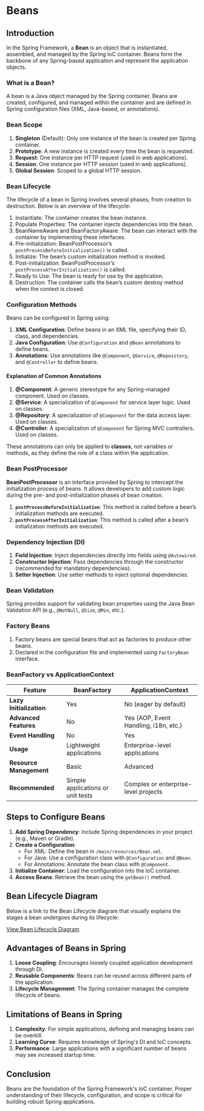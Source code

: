 # Beans

## Introduction
In the Spring Framework, a **Bean** is an object that is instantiated, assembled, and managed by the Spring IoC container.
Beans form the backbone of any Spring-based application and represent the application objects.

### What is a Bean?
A bean is a Java object managed by the Spring container. Beans are created, configured, and managed within the container and are defined in Spring configuration files (XML, Java-based, or annotations).

### Bean Scope
1. **Singleton** (Default): Only one instance of the bean is created per Spring container.
2. **Prototype**: A new instance is created every time the bean is requested.
3. **Request**: One instance per HTTP request (used in web applications).
4. **Session**: One instance per HTTP session (used in web applications).
5. **Global Session**: Scoped to a global HTTP session.

### Bean Lifecycle
The lifecycle of a bean in Spring involves several phases, from creation to destruction. Below is an overview of the lifecycle:
1. Instantiate: The container creates the bean instance.
2. Populate Properties: The container injects dependencies into the bean.
3. BeanNameAware and BeanFactoryAware: The bean can interact with the container by implementing these interfaces.
4. Pre-initialization: BeanPostProcessor’s `postProcessBeforeInitialization()` is called.
5. Initialize: The bean’s custom initialization method is invoked.
6. Post-initialization: BeanPostProcessor’s `postProcessAfterInitialization()` is called.
7. Ready to Use: The bean is ready for use by the application.
8. Destruction: The container calls the bean’s custom destroy method when the context is closed.

### Configuration Methods
Beans can be configured in Spring using:
1. **XML Configuration**: Define beans in an XML file, specifying their ID, class, and dependencies.
2. **Java Configuration**: Use `@Configuration` and `@Bean` annotations to define beans.
3. **Annotations**: Use annotations like `@Component`, `@Service`, `@Repository`, and `@Controller` to define beans.

#### Explanation of Common Annotations
1. **@Component**: A generic stereotype for any Spring-managed component. Used on classes.
2. **@Service**: A specialization of `@Component` for service layer logic. Used on classes.
3. **@Repository**: A specialization of `@Component` for the data access layer. Used on classes.
4. **@Controller**: A specialization of `@Component` for Spring MVC controllers. Used on classes.

These annotations can only be applied to **classes**, not variables or methods, as they define the role of a class within the application.

### Bean PostProcessor
**BeanPostProcessor** is an interface provided by Spring to intercept the initialization process of beans. It allows developers to add custom logic during the pre- and post-initialization phases of bean creation.

1. **`postProcessBeforeInitialization`**: This method is called before a bean’s initialization methods are executed.
2. **`postProcessAfterInitialization`**: This method is called after a bean’s initialization methods are executed.

### Dependency Injection (DI)
1. **Field Injection**: Inject dependencies directly into fields using `@Autowired`.
2. **Constructor Injection**: Pass dependencies through the constructor (recommended for mandatory dependencies).
3. **Setter Injection**: Use setter methods to inject optional dependencies.

### Bean Validation
Spring provides support for validating bean properties using the Java Bean Validation API (e.g., `@NotNull`, `@Size`, `@Min`, etc.).

### Factory Beans
1. Factory beans are special beans that act as factories to produce other beans.
2. Declared in the configuration file and implemented using `FactoryBean` interface.

### BeanFactory vs ApplicationContext

| Feature                 | BeanFactory                         | ApplicationContext                   |
|-------------------------|--------------------------------------|---------------------------------------|
| **Lazy Initialization** | Yes                                 | No (eager by default)                 |
| **Advanced Features**   | No                                  | Yes (AOP, Event Handling, i18n, etc.) |
| **Event Handling**      | No                                  | Yes                                   |
| **Usage**               | Lightweight applications            | Enterprise-level applications         |
| **Resource Management** | Basic                               | Advanced                              |
| **Recommended**         | Simple applications or unit tests   | Complex or enterprise-level projects  |

## Steps to Configure Beans

1. **Add Spring Dependency**: Include Spring dependencies in your project (e.g., Maven or Gradle).
2. **Create a Configuration**:
    - For XML: Define the bean in `/main/resources/Bean.xml`.
    - For Java: Use a configuration class with `@Configuration` and `@Bean`.
    - For Annotations: Annotate the bean class with `@Component`.
3. **Initialize Container**: Load the configuration into the IoC container.
4. **Access Beans**: Retrieve the bean using the `getBean()` method.

## Bean Lifecycle Diagram
Below is a link to the Bean Lifecycle diagram that visually explains the stages a bean undergoes during its lifecycle:

[View Bean Lifecycle Diagram](https://encrypted-tbn0.gstatic.com/images?q=tbn:ANd9GcToUlOAQ-_NEryTHrg3x4_dwB8mHCieXUlxRw&s)

## Advantages of Beans in Spring

1. **Loose Coupling**: Encourages loosely coupled application development through DI.
2. **Reusable Components**: Beans can be reused across different parts of the application.
3. **Lifecycle Management**: The Spring container manages the complete lifecycle of beans.

## Limitations of Beans in Spring

1. **Complexity**: For simple applications, defining and managing beans can be overkill.
2. **Learning Curve**: Requires knowledge of Spring's DI and IoC concepts.
3. **Performance**: Large applications with a significant number of beans may see increased startup time.

## Conclusion
Beans are the foundation of the Spring Framework's IoC container. Proper understanding of their lifecycle, configuration, and scope is critical for building robust Spring applications.
